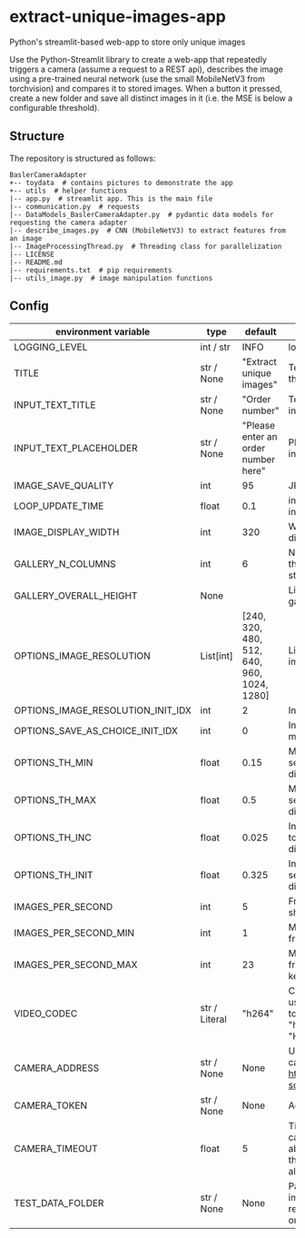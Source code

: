 # extract-unique-images-app
Python's streamlit-based web-app to store only unique images


Use the Python-Streamlit library to create a web-app that repeatedly triggers a camera (assume a request to a REST api), describes the image using a pre-trained neural network (use the small MobileNetV3 from torchvision) and compares it to stored images. 
When a button it pressed, create a new folder and save all distinct images in it (i.e. the MSE is below a configurable threshold).


## Structure

The repository is structured as follows:
``` 
BaslerCameraAdapter
+-- toydata  # contains pictures to demonstrate the app
+-- utils  # helper functions
|-- app.py  # streamlit app. This is the main file
|-- communication.py  # requests
|-- DataModels_BaslerCameraAdapter.py  # pydantic data models for requesting the camera adapter
|-- describe_images.py  # CNN (MobileNetV3) to extract features from an image
|-- ImageProcessingThread.py  # Threading class for parallelization
|-- LICENSE
|-- README.md
|-- requirements.txt  # pip requirements
|-- utils_image.py  # image manipulation functions
```

## Config
| environment variable              | type          | default                                    | description                                                                                                  |
|-----------------------------------|---------------|--------------------------------------------|--------------------------------------------------------------------------------------------------------------|
| LOGGING_LEVEL                     | int / str     | INFO                                       | logging level                                                                                                |
| TITLE                             | str / None    | "Extract unique images"                    | Text to display on top of the app                                                                            |
| INPUT_TEXT_TITLE                  | str / None    | "Order number"                             | Text to describe the test input                                                                              |
| INPUT_TEXT_PLACEHOLDER            | str / None    | "Please enter an order number here"        | Placeholder text of text input box                                                                           | 
| IMAGE_SAVE_QUALITY                | int           | 95                                         | JPEG quality in Percent                                                                                      |
| LOOP_UPDATE_TIME                  | float         | 0.1                                        | interval to update the app in seconds                                                                        |
| IMAGE_DISPLAY_WIDTH               | int           | 320                                        | Width of the image to display in pixels                                                                      |
| GALLERY_N_COLUMNS                 | int           | 6                                          | Number of columns that the gallery displays the stored images in                                             |
| GALLERY_OVERALL_HEIGHT            | None          |                                            | Limit the height of the gallery as a box in pixels                                                           |
| OPTIONS_IMAGE_RESOLUTION          | List[int]     | [240, 320, 480, 512, 640, 960, 1024, 1280] | List of options of the image resolution                                                                      |
| OPTIONS_IMAGE_RESOLUTION_INIT_IDX | int           | 2                                          | Initial entry                                                                                                |
| OPTIONS_SAVE_AS_CHOICE_INIT_IDX   | int           | 0                                          | Initial choice of the app mode                                                                               | 
| OPTIONS_TH_MIN                    | float         | 0.15                                       | Minimal threshold to select when identifying distinct images                                                 | 
| OPTIONS_TH_MAX                    | float         | 0.5                                        | Maximal threshold to select when identifying distinct images                                                 |
| OPTIONS_TH_INC                    | float         | 0.025                                      | Increment of the threshold to select when identifying distinct images                                        |
| OPTIONS_TH_INIT                   | float         | 0.325                                      | Initial value of threshold to select when identifying distinct images                                        |
| IMAGES_PER_SECOND                 | int           | 5                                          | Frequency of how images should be requested                                                                  |
| IMAGES_PER_SECOND_MIN             | int           | 1                                          | Minimal image request frequency                                                                              |
| IMAGES_PER_SECOND_MAX             | int           | 23                                         | Maximal image request frequency. It is advised to keep this well below 30                                    |
| VIDEO_CODEC                       | str / Literal | "h264"                                     | Codec that should be used to encode an video to. Options are: "mp4v", "h264", "X264", "avc1", "HEVC"]        |
| CAMERA_ADDRESS                    | str / None    | None                                       | URL to the REST api of a camera, e.g. https://github.com/max-scw/BaslerCameraAdapter                         |
| CAMERA_TOKEN                      | str / None    | None                                       | Access token if required                                                                                     |
| CAMERA_TIMEOUT                    | float         | 5                                          | Timeout in seconds for a camera request. Keep it above 1 second even if the frequency would not allow for it |
| TEST_DATA_FOLDER                  | str / None    | None                                       | Path to a folder with images to mimic camera requests. For debugging only                                    |